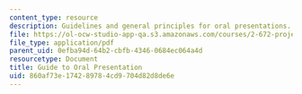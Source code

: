 ```yaml
---
content_type: resource
description: Guidelines and general principles for oral presentations.
file: https://ol-ocw-studio-app-qa.s3.amazonaws.com/courses/2-672-project-laboratory-spring-2009/860af73e174289784cd9704d82d8de6e_labmanual2.pdf
file_type: application/pdf
parent_uid: 0efba94d-64b2-cbfb-4346-0684ec064a4d
resourcetype: Document
title: Guide to Oral Presentation
uid: 860af73e-1742-8978-4cd9-704d82d8de6e
---
```

